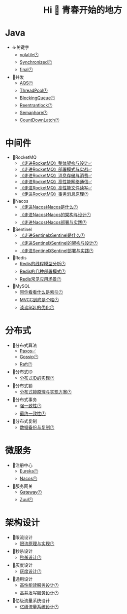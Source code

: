 
<h1 align="center">Hi 👋 青春开始的地方</h1>

# Java
- ☕️关键字
  - [volatile🕐]()
  - [Synchronized🕐]()
  - [final🕐]()
- 🍻并发
  - [AQS🕐]()
  - [ThreadPool🕐]()
  - [BlockingQueue🕐]()
  - [Reentrantlock🕐]()
  - [Semaphore🕐]()
  - [CountDownLatch🕐]()
  
# 中间件
- 🍒RocketMQ
  - [《走进RocketMQ》整体架构与设计✅](https://github.com/baikuarch/blog/issues/1)
  - [《走进RocketMQ》部署模式与实战✅](https://github.com/baikuarch/blog/issues/2)
  - [《走进RocketMQ》消息存储与消费✅](https://github.com/baikuarch/blog/issues/3)
  - [《走进RocketMQ》高性能网络通信✅](https://github.com/baikuarch/blog/issues/4)
  - [《走进RocketMQ》高性能文件读写✅](https://github.com/baikuarch/blog/issues/5)
  - [《走进RocketMQ》事务消息原理🕐]()
- 🍇Nacos
  - [《走进Nacos》Nacos是什么🕐]()
  - [《走进Nacos》Nacos的架构与设计🕐]()
  - [《走进Nacos》Nacos部署与实践🕐]()
- 🍉Sentinel
  - [《走进Sentinel》Sentinel是什么🕐]()
  - [《走进Sentinel》Sentinel的架构与设计🕐]()
  - [《走进Sentinel》Sentinel部署与实践🕐]()
- 🍭Redis
  - [Redis的线程模型分析🕐](https://github.com/baikuarch/blog/issues/7)
  - [Redis的几种部署模式🕐]()
  - [Redis常见应用场景🕐]()
- 🍤MySQL
  - [带你看看什么是索引🕐]()
  - [MVCC到底是个啥🕐]()
  - [谈谈SQL的优化🕐]()

# 分布式
- 🍓分布式算法
  - [Paxos✅](https://github.com/baikuarch/blog/issues/6)
  - [Gossip🕐]()
  - [Raft🕐]()
- 🍈分布式ID
  - [分布式ID的实现🕐]()
- 🍍分布式锁
  - [分布式锁原理与实现方案🕐]()
- 🍎分布式事务
  - [强一致性🕐]()
  - [最终一致性🕐]()
- 🍅分布式复制
  - [数据备份与复制🕐]()
   
# 微服务
- 🍨注册中心
  - [Eureka🕐]()
  - [Nacos🕐]()
- 🍨服务网关
  - [Gateway🕐]()
  - [Zuul🕐]()
# 架构设计
- 🍧限流设计
  - [限流原理与实现🕐]()
- 🍰秒杀设计
  - [秒杀设计🕐]()
- 🍞灰度设计
  - [灰度设计🕐]()
- 🍪通用设计
  - [高性能读服务设计🕐]()
  - [高并发写服务设计🕐]()
- 🎂亿级流量系统设计
  - [亿级流量系统设计🕐]()
